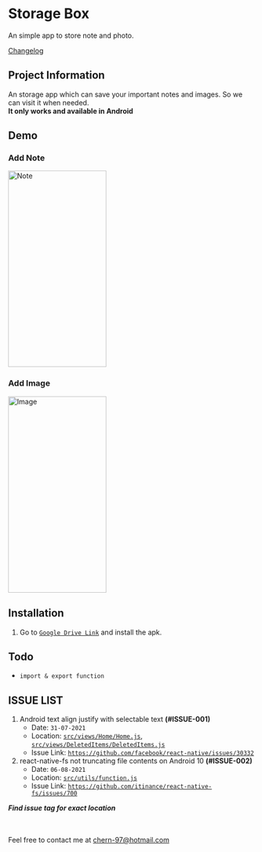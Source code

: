 # Storage Box

An simple app to store note and photo.

[Changelog](CHANGELOG.md)

## Project Information

An storage app which can save your important notes and images. So we can visit it when needed.\
**It only works and available in Android**

## Demo

### Add Note
<img src="https://github.com/ShyeChern/chat-app/raw/master/gif/note.gif" alt="Note" width="200" height="400"> 

### Add Image
<img src="https://github.com/ShyeChern/chat-app/raw/master/gif/image.gif" alt="Image" width="200" height="400">

## Installation

1. Go to [`Google Drive Link`](https://drive.google.com/file/d/1UTsHzpWJPRslR1lrwMv2RyGRSEqNO9fo/view?usp=sharing) and install the apk.

## Todo

- `import & export function`

## ISSUE LIST

1. Android text align justify with selectable text **(#ISSUE-001)**
   - Date: `31-07-2021`
   - Location: [`src/views/Home/Home.js`](src/views/Home/Home.js), [`src/views/DeletedItems/DeletedItems.js`](src/views/DeletedItems/DeletedItems.js)
   - Issue Link: [`https://github.com/facebook/react-native/issues/30332`](https://github.com/facebook/react-native/issues/30332)
2. react-native-fs not truncating file contents on Android 10 **(#ISSUE-002)**
   - Date: `06-08-2021`
   - Location: [`src/utils/function.js`](src/utils/function.js)
   - Issue Link: [`https://github.com/itinance/react-native-fs/issues/700`](https://github.com/itinance/react-native-fs/issues/700)

**_Find issue tag for exact location_**

\
\
Feel free to contact me at chern-97@hotmail.com
